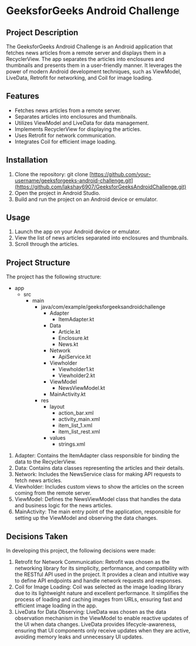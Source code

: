 # GeeksforGeeks Android Challenge

## Project Description

The GeeksforGeeks Android Challenge is an Android application that fetches news articles from a remote server and displays them in a RecyclerView. The app separates the articles into enclosures and thumbnails and presents them in a user-friendly manner. It leverages the power of modern Android development techniques, such as ViewModel, LiveData, Retrofit for networking, and Coil for image loading.

## Features

- Fetches news articles from a remote server.
- Separates articles into enclosures and thumbnails.
- Utilizes ViewModel and LiveData for data management.
- Implements RecyclerView for displaying the articles.
- Uses Retrofit for network communication.
- Integrates Coil for efficient image loading.

## Installation

1. Clone the repository:
   git clone [https://github.com/your-username/geeksforgeeks-android-challenge.git](https://github.com/lakshay6907/GeeksforGeeksAndroidChallenge.git)
2. Open the project in Android Studio.
3. Build and run the project on an Android device or emulator.   

##  Usage
1. Launch the app on your Android device or emulator.
2. View the list of news articles separated into enclosures and thumbnails.
3. Scroll through the articles.

## Project Structure
   The project has the following structure:
   - app
     - src
       - main
         - java/com/example/geeksforgeeksandroidchallenge
           - Adapter
             - ItemAdapter.kt
           - Data
             - Article.kt
             - Enclosure.kt
             - News.kt
           - Network
             - ApiService.kt
           - Viewholder
             - Viewholder1.kt
             - Viewholder2.kt
           - ViewModel
             - NewsViewModel.kt
           - MainActivity.kt
         - res
           - layout
             - action_bar.xml
             - activity_main.xml
             - item_list_1.xml
             - item_list_rest.xml
           - values
             - strings.xml
         
1. Adapter: Contains the ItemAdapter class responsible for binding the data to the RecyclerView.
2. Data: Contains data classes representing the articles and their details.
3. Network: Includes the NewsService class for making API requests to fetch news articles.
4. Viewholder: Includes custom views to show the articles on the screen coming from the remote server.
5. ViewModel: Defines the NewsViewModel class that handles the data and business logic for the news articles.
6. MainActivity: The main entry point of the application, responsible for setting up the ViewModel and observing the data changes.

## Decisions Taken

In developing this project, the following decisions were made:

1. Retrofit for Network Communication: Retrofit was chosen as the networking library for its simplicity, performance, and compatibility with the RESTful API used    in the project. It provides a clean and intuitive way to define API endpoints and handle network requests and responses.
2. Coil for Image Loading: Coil was selected as the image loading library due to its lightweight nature and excellent performance. It simplifies the process of      loading and caching images from URLs, ensuring fast and efficient image loading in the app.
3. LiveData for Data Observing: LiveData was chosen as the data observation mechanism in the ViewModel to enable reactive updates of the UI when data changes.        LiveData provides lifecycle-awareness, ensuring that UI components only receive updates when they are active, avoiding memory leaks and unnecessary UI updates.

